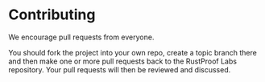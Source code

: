 # Contributing

We encourage pull requests from everyone.

You should fork the project into your own repo, create a topic branch there and then make one or more pull requests back to the RustProof Labs repository. Your pull requests will then be reviewed and discussed.
